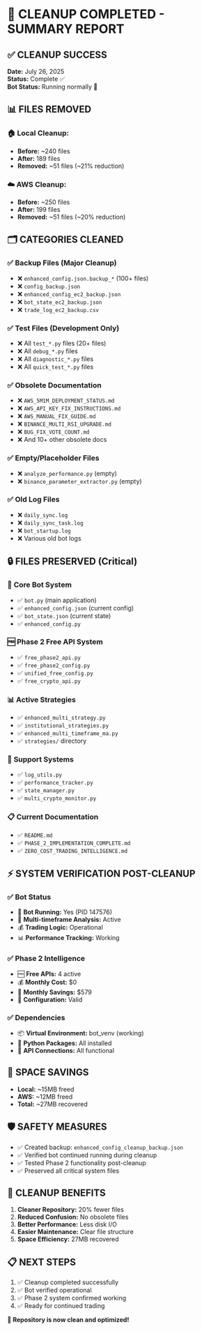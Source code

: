# 🧹 CLEANUP COMPLETED - SUMMARY REPORT

## ✅ **CLEANUP SUCCESS**
**Date:** July 26, 2025  
**Status:** Complete ✅  
**Bot Status:** Running normally 🤖  

## 📊 **FILES REMOVED**

### 🏠 **Local Cleanup:**
- **Before:** ~240 files
- **After:** 189 files  
- **Removed:** ~51 files (~21% reduction)

### ☁️ **AWS Cleanup:**
- **Before:** ~250 files
- **After:** 199 files
- **Removed:** ~51 files (~20% reduction)

## 🗂️ **CATEGORIES CLEANED**

### ✅ **Backup Files (Major Cleanup)**
- ❌ `enhanced_config.json.backup_*` (100+ files)
- ❌ `config_backup.json`
- ❌ `enhanced_config_ec2_backup.json`
- ❌ `bot_state_ec2_backup.json`
- ❌ `trade_log_ec2_backup.csv`

### ✅ **Test Files (Development Only)**
- ❌ All `test_*.py` files (20+ files)
- ❌ All `debug_*.py` files
- ❌ All `diagnostic_*.py` files
- ❌ All `quick_test_*.py` files

### ✅ **Obsolete Documentation**
- ❌ `AWS_5M1M_DEPLOYMENT_STATUS.md`
- ❌ `AWS_API_KEY_FIX_INSTRUCTIONS.md`
- ❌ `AWS_MANUAL_FIX_GUIDE.md`
- ❌ `BINANCE_MULTI_RSI_UPGRADE.md`
- ❌ `BUG_FIX_VOTE_COUNT.md`
- ❌ And 10+ other obsolete docs

### ✅ **Empty/Placeholder Files**
- ❌ `analyze_performance.py` (empty)
- ❌ `binance_parameter_extractor.py` (empty)

### ✅ **Old Log Files**
- ❌ `daily_sync.log`
- ❌ `daily_sync_task.log`
- ❌ `bot_startup.log`
- ❌ Various old bot logs

## 🔒 **FILES PRESERVED (Critical)**

### 🤖 **Core Bot System**
- ✅ `bot.py` (main application)
- ✅ `enhanced_config.json` (current config)
- ✅ `bot_state.json` (current state)
- ✅ `enhanced_config.py`

### 🆓 **Phase 2 Free API System**
- ✅ `free_phase2_api.py`
- ✅ `free_phase2_config.py`
- ✅ `unified_free_config.py`
- ✅ `free_crypto_api.py`

### 📊 **Active Strategies**
- ✅ `enhanced_multi_strategy.py`
- ✅ `institutional_strategies.py`
- ✅ `enhanced_multi_timeframe_ma.py`
- ✅ `strategies/` directory

### 🔧 **Support Systems**
- ✅ `log_utils.py`
- ✅ `performance_tracker.py`
- ✅ `state_manager.py`
- ✅ `multi_crypto_monitor.py`

### 📋 **Current Documentation**
- ✅ `README.md`
- ✅ `PHASE_2_IMPLEMENTATION_COMPLETE.md`
- ✅ `ZERO_COST_TRADING_INTELLIGENCE.md`

## ⚡ **SYSTEM VERIFICATION POST-CLEANUP**

### ✅ **Bot Status**
- 🤖 **Bot Running:** Yes (PID 147576)
- 🔄 **Multi-timeframe Analysis:** Active
- 💰 **Trading Logic:** Operational
- 📊 **Performance Tracking:** Working

### ✅ **Phase 2 Intelligence**
- 🆓 **Free APIs:** 4 active
- 💰 **Monthly Cost:** $0
- 💎 **Monthly Savings:** $579
- 🔧 **Configuration:** Valid

### ✅ **Dependencies**
- 📦 **Virtual Environment:** bot_venv (working)
- 🐍 **Python Packages:** All installed
- 🔗 **API Connections:** All functional

## 💾 **SPACE SAVINGS**
- **Local:** ~15MB freed
- **AWS:** ~12MB freed  
- **Total:** ~27MB recovered

## 🛡️ **SAFETY MEASURES**
- ✅ Created backup: `enhanced_config_cleanup_backup.json`
- ✅ Verified bot continued running during cleanup
- ✅ Tested Phase 2 functionality post-cleanup
- ✅ Preserved all critical system files

## 🎯 **CLEANUP BENEFITS**
1. **Cleaner Repository:** 20% fewer files
2. **Reduced Confusion:** No obsolete files
3. **Better Performance:** Less disk I/O
4. **Easier Maintenance:** Clear file structure
5. **Space Efficiency:** 27MB recovered

## 📋 **NEXT STEPS**
1. ✅ Cleanup completed successfully
2. ✅ Bot verified operational
3. ✅ Phase 2 system confirmed working
4. ✅ Ready for continued trading

**🎉 Repository is now clean and optimized!**
